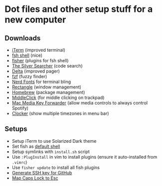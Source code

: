 Dot files and other setup stuff for a new computer
=

## Downloads

- [iTerm](https://iterm2.com/) (improved terminal)
- [fsh shell](https://fishshell.com/) (nice)
- [fisher](https://github.com/jorgebucaran/fisher?tab=readme-ov-file#installation) (plugins for fsh shell)
- [The Silver Searcher](https://github.com/ggreer/the_silver_searcher#installing) (code search)
- [Delta](https://github.com/dandavison/delta) (improved pager)
- [fzf](https://github.com/junegunn/fzf) (fuzzy finder)
- [Nerd Fonts](https://github.com/ryanoasis/nerd-fonts) for terminal bling
- [Rectangle](https://rectangleapp.com) (window management)
- [Homebrew](https://docs.brew.sh/Installation.html) (package management)
- [MiddleClick](https://rouge41.com/labs/) (for middle clicking on trackpad)
- [Mac Media Key Forwarder](https://github.com/milgra/macmediakeyforwarder) (allow media controls to always control Spotify)
- [Clocker](https://apps.apple.com/us/app/clocker/) (show multiple timezones in menu bar)

## Setups

- Setup iTerm to use Solarized Dark theme
- Set fish as [default shell](https://atlassc.net/2022/10/24/fish-on-macos)
- Setup symlinks with `install.sh` script
- Use `:PlugInstall` in vim to install plugins (ensure it auto-installed from `.vimrc`)
- Use `fisher update` to install all fish plugins
- [Generate SSH key for GitHub](https://docs.github.com/en/authentication/connecting-to-github-with-ssh/generating-a-new-ssh-key-and-adding-it-to-the-ssh-agent)
- [Map Caps Lock to Esc](http://stackoverflow.com/a/8437594/31671)

